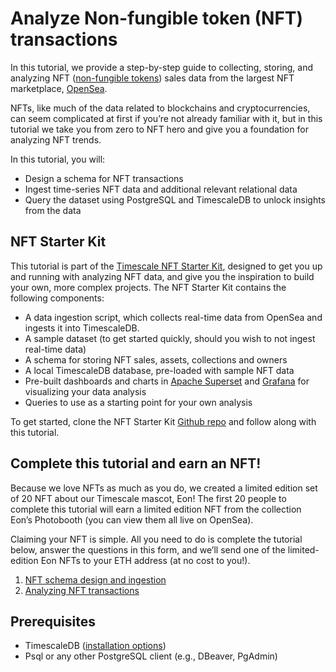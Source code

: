 # Analyze Non-fungible token (NFT) transactions

In this tutorial, we provide a step-by-step guide to collecting, storing, and analyzing NFT ([non-fungible tokens](https://en.wikipedia.org/wiki/Non-fungible_token)) sales data from the largest NFT marketplace, [OpenSea](https://opensea.io). 

NFTs, like much of the data related to blockchains and cryptocurrencies, can seem complicated at first if you’re 
not already familiar with it, but in this tutorial we take you from zero to NFT hero and give you a foundation for analyzing NFT trends.

In this tutorial, you will:

* Design a schema for NFT transactions
* Ingest time-series NFT data and additional relevant relational data
* Query the dataset using PostgreSQL and TimescaleDB to unlock insights from the data

## NFT Starter Kit

This tutorial is part of the [Timescale NFT Starter Kit](https://github.com/timescale/wip-crypto-starter), designed 
to get you up and running with analyzing NFT data, and give you the inspiration to build your own, more complex projects. 
The NFT Starter Kit contains the following components: 

* A data ingestion script, which collects real-time data from OpenSea and ingests it into TimescaleDB.
* A sample dataset (to get started quickly, should you wish to not ingest real-time data)
* A schema for storing NFT sales, assets, collections and owners
* A local TimescaleDB database, pre-loaded with sample NFT data
* Pre-built dashboards and charts in [Apache Superset](https://superset.apache.org) and [Grafana](https://grafana.com) 
for visualizing your data analysis
* Queries to use as a starting point for your own analysis

To get started, clone the NFT Starter Kit [Github repo](https://github.com/timescale/wip-crypto-starter) and follow 
along with this tutorial.
 
## Complete this tutorial and earn an NFT!

Because we love NFTs as much as you do, we created a limited edition set of 20 NFT about our Timescale mascot, Eon! 
The first 20 people to complete this tutorial will earn a limited edition NFT from the collection Eon’s 
Photobooth (you can view them all live on OpenSea).

Claiming your NFT is simple. All you need to do is complete the tutorial below, answer the questions in this form, 
and we’ll send one of the limited-edition Eon NFTs to your ETH address (at no cost to you!).

1. [NFT schema design and ingestion](/tutorials/analyze-nft-data/nft-schema-ingestion)
1. [Analyzing NFT transactions](/tutorials/analyze-nft-data/analyzing-nft-transactions)

## Prerequisites

* TimescaleDB ([installation options](https://docs.timescale.com ))
* Psql or any other PostgreSQL client (e.g., DBeaver, PgAdmin)
